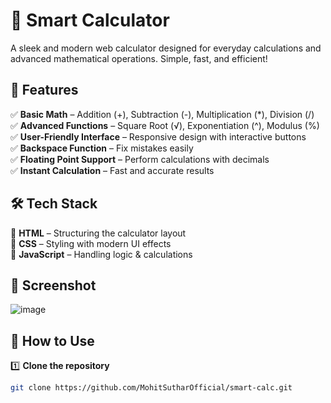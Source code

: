 
 # 🔢 Smart Calculator  

A sleek and modern web calculator designed for everyday calculations and advanced mathematical operations. Simple, fast, and efficient!  

## 🚀 Features  

✅ **Basic Math** – Addition (+), Subtraction (-), Multiplication (*), Division (/)  
✅ **Advanced Functions** – Square Root (√), Exponentiation (^), Modulus (%)  
✅ **User-Friendly Interface** – Responsive design with interactive buttons  
✅ **Backspace Function** – Fix mistakes easily  
✅ **Floating Point Support** – Perform calculations with decimals  
✅ **Instant Calculation** – Fast and accurate results  

## 🛠 Tech Stack  

🔹 **HTML** – Structuring the calculator layout  
🔹 **CSS** – Styling with modern UI effects  
🔹 **JavaScript** – Handling logic & calculations  

## 📸 Screenshot  

![image](https://github.com/user-attachments/assets/977560e0-03e3-4e12-9557-9158a6457526)

## 🎯 How to Use  

1️⃣ **Clone the repository**  
   ```sh
   git clone https://github.com/MohitSutharOfficial/smart-calc.git

